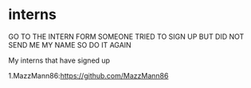 # interns
GO TO THE INTERN FORM SOMEONE TRIED TO SIGN UP BUT DID NOT SEND ME MY NAME SO DO IT AGAIN

My interns that have signed up

1.MazzMann86:https://github.com/MazzMann86 
 
